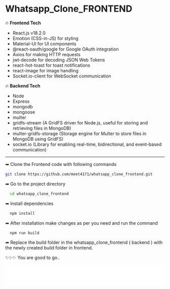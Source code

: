 

 # Whatsapp_Clone_FRONTEND  


 🔥 **Frontend Tech**
 
 - React.js v18.2.0
 - Emotion (CSS-in-JS) for styling
 - Material-UI for UI components
 - @react-oauth/google for Google OAuth integration
 - Axios for making HTTP requests
- jwt-decode for decoding JSON Web Tokens
- react-hot-toast for toast notifications
- react-image for image handling
- Socket.io-client for WebSocket communication


 🔥 **Backend Tech**
 - Node
 - Express
 - mongodb
 - mongoose
 - multer
 - gridfs-stream (A GridFS driver for Node.js, useful for storing and retrieving files in MongoDB)
 - multer-gridfs-storage (Storage engine for Multer to store files in MongoDB using GridFS)
 - socket.io (Library for enabling real-time, bidirectional, and event-based communication)
 
<hr>

  
➡ Clone the Frontend code with following commands

```bash
git clone https://github.com/meet4171/whatsapp_clone_frontend.git
  ```

➡ Go to the project directory

```bash
  cd whatsapp_clone_frontend
```  

➡ Install dependencies

```bash
  npm install
```

➡ After installation make changes as per you need and run the command

```bash
  npm run build
```

➡ Replace the build folder in the whatsapp_clone_frontend ( backend ) with the newly created build folder in frontend.

✨✨✨ You are good to go..

![image](https://github.com/meet4171/README/blob/main/assets/gifs/marquee.svg)
